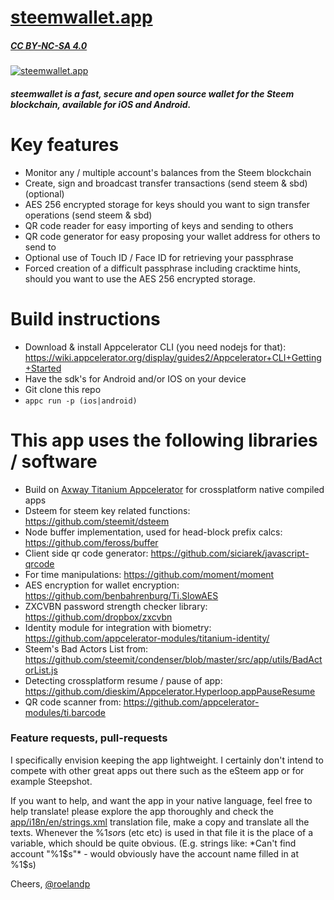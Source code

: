 # [steemwallet.app](https://steemwallet.app)
##### [CC BY-NC-SA 4.0](https://creativecommons.org/licenses/by-nc-sa/4.0/)

[![steemwallet.app](https://steemwallet.app/images/social_fb.jpg)](https://steemwallet.app)

##### steemwallet is a fast, secure and open source wallet for the Steem blockchain, available for iOS and Android.

# Key features
  - Monitor any / multiple account's balances from the Steem blockchain
  - Create, sign and broadcast transfer transactions (send steem & sbd) (optional)
  - AES 256 encrypted storage for keys should you want to sign transfer operations (send steem & sbd)
  - QR code reader for easy importing of keys and sending to others
  - QR code generator for easy proposing your wallet address for others to send to
  - Optional use of Touch ID / Face ID for retrieving your passphrase
  - Forced creation of a difficult passphrase including cracktime hints, should you want to use the AES 256 encrypted storage.

# Build instructions
  - Download & install Appcelerator CLI (you need nodejs for that): https://wiki.appcelerator.org/display/guides2/Appcelerator+CLI+Getting+Started
  - Have the sdk's for Android and/or IOS on your device
  - Git clone this repo
  - `appc run -p (ios|android)`


# This app uses the following libraries / software
  - Build on [Axway Titanium Appcelerator](https://github.com/appcelerator/titanium_mobile) for crossplatform native compiled apps
  - Dsteem for steem key related functions: https://github.com/steemit/dsteem
  - Node buffer implementation, used for head-block prefix calcs: https://github.com/feross/buffer
  - Client side qr code generator: https://github.com/siciarek/javascript-qrcode
  - For time manipulations: https://github.com/moment/moment
  - AES encryption for wallet encryption: https://github.com/benbahrenburg/Ti.SlowAES
  - ZXCVBN password strength checker library: https://github.com/dropbox/zxcvbn
  - Identity module for integration with biometry: https://github.com/appcelerator-modules/titanium-identity/
  - Steem's Bad Actors List from: https://github.com/steemit/condenser/blob/master/src/app/utils/BadActorList.js
  - Detecting crossplatform resume / pause of app: https://github.com/dieskim/Appcelerator.Hyperloop.appPauseResume
  - QR code scanner from: https://github.com/appcelerator-modules/ti.barcode

### Feature requests, pull-requests

I specifically envision keeping the app lightweight. I certainly don't intend to compete with other great apps out there such as the eSteem app or for example Steepshot.

If you want to help, and want the app in your native language, feel free to help translate!
please explore the app thoroughly and check the [app/i18n/en/strings.xml](app/i18n/en/strings.xml) translation file, make a copy and translate all the texts. Whenever the %1$s or %2$s (etc etc) is used in that file it is the place of a variable, which should be quite obvious. (E.g. strings like: *Can't find account "%1$s"* - would obviously have the account name filled in at %1$s)  

Cheers, [@roelandp](https://steemit.com/@roelandp)

